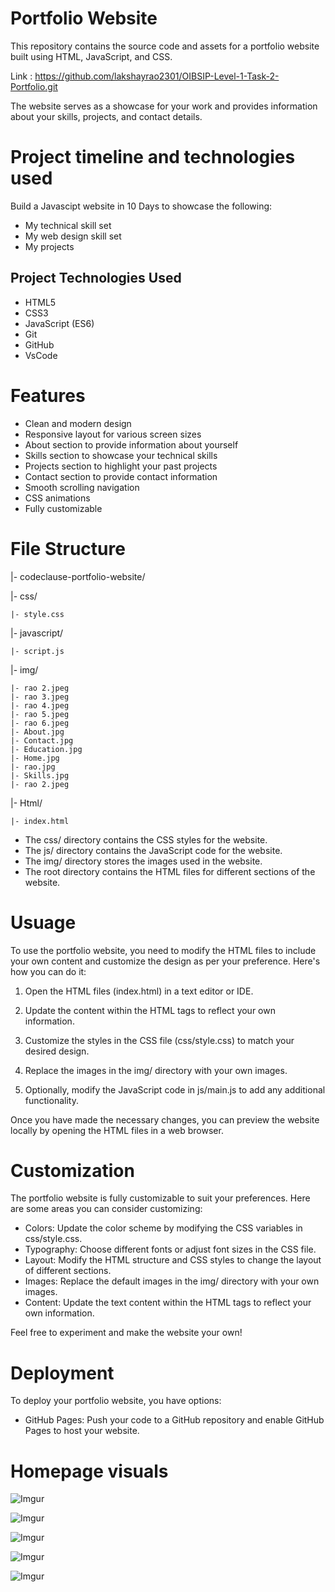 <!-- # codeclause_portfolio_website
I developed the portfolio website using html css javascript.

This was a website built to showcase my technical skills, web design skills.
 -->

# Portfolio Website
This repository contains the source code and assets for a portfolio website built using HTML, JavaScript, and CSS.

Link : https://github.com/lakshayrao2301/OIBSIP-Level-1-Task-2-Portfolio.git 

The website serves as a showcase for your work and provides information about your skills, projects, and contact details.

# Project timeline and technologies used
Build a Javascipt website in 10 Days to showcase the following:
* My technical skill set
* My web design skill set
* My projects

## Project Technologies Used
* HTML5
* CSS3
* JavaScript (ES6)
* Git
* GitHub
* VsCode

# Features
* Clean and modern design
* Responsive layout for various screen sizes
* About section to provide information about yourself
* Skills section to showcase your technical skills
* Projects section to highlight your past projects
* Contact section to provide contact information
* Smooth scrolling navigation
* CSS animations
* Fully customizable

# File Structure
|- codeclause-portfolio-website/

|- css/
    
    |- style.css

|- javascript/

    |- script.js

|- img/

    |- rao 2.jpeg
    |- rao 3.jpeg
    |- rao 4.jpeg
    |- rao 5.jpeg
    |- rao 6.jpeg
    |- About.jpg
    |- Contact.jpg
    |- Education.jpg
    |- Home.jpg
    |- rao.jpg
    |- Skills.jpg
    |- rao 2.jpeg
 
|- Html/

    |- index.html

* The css/ directory contains the CSS styles for the website.
* The js/ directory contains the JavaScript code for the website.
* The img/ directory stores the images used in the website.
* The root directory contains the HTML files for different sections of the website.

# Usuage
To use the portfolio website, you need to modify the HTML files to include your own content and customize the design as per your preference. Here's how you can do it:

1. Open the HTML files (index.html) in a text editor or IDE.

2. Update the content within the HTML tags to reflect your own information.

3. Customize the styles in the CSS file (css/style.css) to match your desired design.

4. Replace the images in the img/ directory with your own images.

5. Optionally, modify the JavaScript code in js/main.js to add any additional functionality.

Once you have made the necessary changes, you can preview the website locally by opening the HTML files in a web browser.

# Customization
The portfolio website is fully customizable to suit your preferences. Here are some areas you can consider customizing:

* Colors: Update the color scheme by modifying the CSS variables in css/style.css.
* Typography: Choose different fonts or adjust font sizes in the CSS file.
* Layout: Modify the HTML structure and CSS styles to change the layout of different sections.
* Images: Replace the default images in the img/ directory with your own images.
* Content: Update the text content within the HTML tags to reflect your own information.

Feel free to experiment and make the website your own!

# Deployment
To deploy your portfolio website, you have options:

* GitHub Pages: Push your code to a GitHub repository and enable GitHub Pages to host your website.

# Homepage visuals

![Imgur](Home.jpg)

![Imgur](About.jpg)

![Imgur](Skills.jpg)

![Imgur](Education.jpg)

![Imgur](Contact.jpg)
